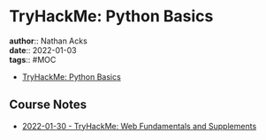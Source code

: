 # TryHackMe: Python Basics

**author**:: Nathan Acks  
**date**:: 2022-01-03  
**tags**:: #MOC

* [TryHackMe: Python Basics](https://tryhackme.com/room/pythonbasics)

## Course Notes

* [2022-01-30 - TryHackMe: Web Fundamentals and Supplements](../log/2022-01-30-tryhackme-web-fundamentals-and-supplements.md)
